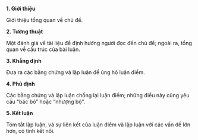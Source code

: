**1. Giới thiệu**

Giới thiệu tổng quan về chủ đề.

**2. Tường thuật**

Một đánh giá về tài liệu để định hướng người đọc đến chủ đề; ngoài ra, tổng quan về cấu trúc của bài luận.

**3. Khẳng định**

Đưa ra các bằng chứng và lập luận để ủng hộ luận điểm.

**4. Phủ định**

Các bằng chứng và lập luận chống lại luận điểm; những điều này cũng yêu cầu “bác bỏ” hoặc “nhượng bộ”.

**5. Kết luận**

Tóm tắt lập luận, và sự liên kết của luận điểm và lập luận với các vấn đề lớn hơn, có tính kết nối. 
